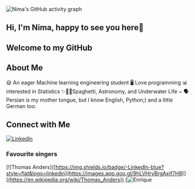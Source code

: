 ![Nima's GitHub activity graph](https://github-readme-activity-graph.vercel.app/graph?username=NimaAbdollahzadeh&theme=github-compact)
## Hi, I'm Nima, happy to see you here👋
## Welcome to my GitHub

## About Me 

😃 An eager Machine learning engineering student
🖥️ Love programming
📊 interested in Statistics
✨🌌💫Spaghetti, Astronomy, and Underwater Life ~
🗣️ Persian is my mother tongue, but I know English, Python;) and a little German too.

## Connect with Me

[![LinkedIn](https://img.shields.io/badge/-LinkedIn-blue?style=flat&logo=linkedin)](https://www.linkedin.com/in/nima-abdollahzadeh/)


### Favourite singers

[![Thomas Anders]([https://img.shields.io/badge/-LinkedIn-blue?style=flat&logo=linkedin](https://images.app.goo.gl/9hLVHryBrgAxjf7H8)]((https://en.wikipedia.org/wiki/Thomas_Anders))
[![Enrique](https://www.google.com/search?q=enrique+iglesias&oq=enrique&gs_lcrp=EgZjaHJvbWUqDQgAEAAY4wIYsQMYgAQyDQgAEAAY4wIYsQMYgAQyCggBEC4YsQMYgAQyDQgCEC4Y1AIYsQMYgAQyDQgDEC4YrwEYxwEYgAQyBwgEEC4YgAQyCggFEC4YsQMYgAQyCggGEAAYsQMYgAQyBwgHEC4YgAQyBwgIEC4YgAQyBwgJEAAYjwLSAQgxNTU5ajBqOagCALACAA&sourceid=chrome&ie=UTF-8)

